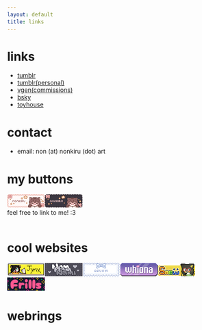 ```yaml
---
layout: default
title: links
---
```

# links

- [tumblr](https://www.tumblr.com/nonkiru)
- [tumblr(personal)](https://www.tumblr.com/nonkiru-silly)
- [vgen(commissions)](https://vgen.co/nonkiru)
- [bsky](https://bsky.app/profile/nonkiru.art)
- [toyhouse](https://toyhou.se/nonkiru)


# contact

- email: non (at) nonkiru (dot) art

# my buttons
<a href="https://nonkiru.art/" target="_blank" class="noout"><img src="assets/images/buttons/nonkiru_button_light.gif" alt="button to nonkiru(light)"></a><a href="https://nonkiru.art/" target="_blank" class="noout"><img src="assets/images/buttons/nonkiru_button_dark.gif" alt="button to nonkiru(dark)"></a>
<br>feel free to link to me! :3
<br><br>

# cool websites
<a href="https://zombiejynx.neocities.org/" target="_blank" class="noout"><img src="assets/images/buttons/zombiejynx.gif" alt="button to zombiejynx"></a><a href="https://nomnomnami.com/" target="_blank" class="noout"><img src="assets/images/buttons/nomnomnami.gif" alt="button to nomnomnami"></a><a href="https://arunyi.art/" target="_blank" class="noout"><img src="assets/images/buttons/arunyi.gif" alt="button to arunyi"></a><a href="https://whiona.me" target="_blank" class="noout"><img src="assets/images/buttons/whiona_button.png" alt="button to whiona"></a><a href="https://snewdraws.net/" target="_blank" class="noout"><img src="assets/images/buttons/snewbutton.gif" alt="button to snew"></a><a href="https://frills.dev/" target="_blank" class="noout"><img src="assets/images/buttons/frills.png" alt="button to frills"></a>

# webrings
<script src="https://snewberry.neocities.org/catfolk/webstring.js"></script>
<div id='furryring'>
<script type="text/javascript" src="https://furryring.neocities.org/onionring-variables.js"></script>
<script type="text/javascript" src="https://furryring.neocities.org/onionring-widget.js"></script>
</div>